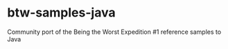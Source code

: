 btw-samples-java
================

Community port of the Being the Worst Expedition #1 reference samples to Java